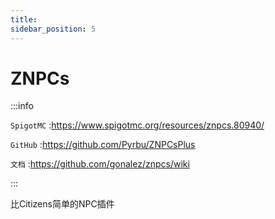 ```yaml
---
title: 
sidebar_position: 5
---
```


# ZNPCs

:::info

`SpigotMC` :https://www.spigotmc.org/resources/znpcs.80940/

`GitHub` :https://github.com/Pyrbu/ZNPCsPlus

`文档` :https://github.com/gonalez/znpcs/wiki

:::

比Citizens简单的NPC插件
